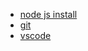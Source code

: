 + [node js install](https://nodejs.org/zh-tw/download/)
+ [git](https://git-scm.com/download/win)
+ [vscode](https://code.visualstudio.com/)